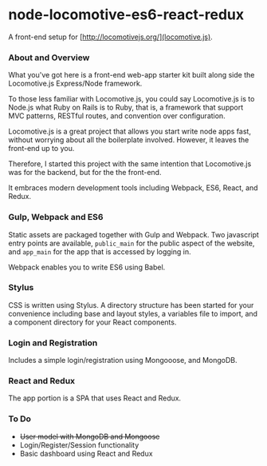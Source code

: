 # node-locomotive-es6-react-redux

A front-end setup for [http://locomotivejs.org/](locomotive.js).

### About and Overview

What you've got here is a front-end web-app starter kit built along side the Locomotive.js Express/Node framework.

To those less familiar with Locomotive.js, you could say Locomotive.js is to Node.js what Ruby on Rails is to Ruby, that is, a framework that support MVC patterns, RESTful routes, and convention over configuration.

Locomotive.js is a great project that allows you start write node apps fast, without worrying about all the boilerplate involved. However, it leaves the front-end up to you.

Therefore, I started this project with the same intention that Locomotive.js was for the backend, but for the the front-end.

It embraces modern development tools including Webpack, ES6, React, and Redux.

### Gulp, Webpack and ES6

Static assets are packaged together with Gulp and Webpack. Two javascript entry points are available, `public_main` for the public aspect of the website, and `app_main` for the app that is accessed by logging in.

Webpack enables you to write ES6 using Babel.

### Stylus

CSS is written using Stylus. A directory structure has been started for your convenience including base and layout styles, a variables file to import, and a component directory for your React components.

### Login and Registration

Includes a simple login/registration using Mongooose, and MongoDB.

### React and Redux

The app portion is a SPA that uses React and Redux.

### To Do
 * ~~User model with MongoDB and Mongoose~~
 * Login/Register/Session functionality
 * Basic dashboard using React and Redux
